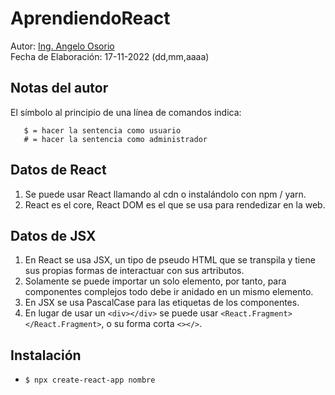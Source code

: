# AprendiendoReact
Autor: [Ing. Angelo Osorio](https://twitter.com/Engel_PAIN)<br>
Fecha de Elaboración: 17-11-2022 (dd,mm,aaaa)

## Notas del autor
El símbolo al principio de una línea de comandos indica:
```
   $ = hacer la sentencia como usuario
   # = hacer la sentencia como administrador
```

## Datos de React
1. Se puede usar React llamando al cdn o instalándolo con npm / yarn.
2. React es el core, React DOM es el que se usa para rendedizar en la web.

## Datos de JSX
1. En React se usa JSX, un tipo de pseudo HTML que se transpila y tiene sus propias formas de interactuar con sus artributos.
2. Solamente se puede importar un solo elemento, por tanto, para componentes complejos todo debe ir anidado en un mismo elemento.
3. En JSX se usa PascalCase para las etiquetas de los componentes.
4. En lugar de usar un `<div></div>` se puede usar `<React.Fragment></React.Fragment>`, o su forma corta `<></>`.

## Instalación
* `$ npx create-react-app nombre`
